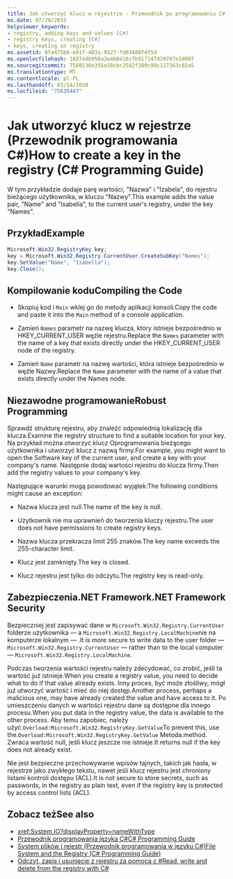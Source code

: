 ```yaml
---
title: Jak utworzyć klucz w rejestrze - Przewodnik po programowaniu C#
ms.date: 07/20/2015
helpviewer_keywords:
- registry, adding keys and values [C#]
- registry keys, creating [C#]
- keys, creating in registry
ms.assetid: 8fa475b0-e01f-483a-9327-fd03488fdf5d
ms.openlocfilehash: 16974db950a3a460416cfb917147439707e1d007
ms.sourcegitcommit: 7588136e355e10cbc2582f389c90c127363c02a5
ms.translationtype: MT
ms.contentlocale: pl-PL
ms.lasthandoff: 03/14/2020
ms.locfileid: "75635447"
---
```

# <a name="how-to-create-a-key-in-the-registry-c-programming-guide"></a><span data-ttu-id="0ff59-102">Jak utworzyć klucz w rejestrze (Przewodnik programowania C#)</span><span class="sxs-lookup"><span data-stu-id="0ff59-102">How to create a key in the registry (C# Programming Guide)</span></span>
<span data-ttu-id="0ff59-103">W tym przykładzie dodaje parę wartości, "Nazwa" i "Izabela", do rejestru bieżącego użytkownika, w kluczu "Nazwy".</span><span class="sxs-lookup"><span data-stu-id="0ff59-103">This example adds the value pair, "Name" and "Isabella", to the current user's registry, under the key "Names".</span></span>  
  
## <a name="example"></a><span data-ttu-id="0ff59-104">Przykład</span><span class="sxs-lookup"><span data-stu-id="0ff59-104">Example</span></span>  
  
```csharp  
Microsoft.Win32.RegistryKey key;  
key = Microsoft.Win32.Registry.CurrentUser.CreateSubKey("Names");  
key.SetValue("Name", "Isabella");  
key.Close();  
```  
  
## <a name="compiling-the-code"></a><span data-ttu-id="0ff59-105">Kompilowanie kodu</span><span class="sxs-lookup"><span data-stu-id="0ff59-105">Compiling the Code</span></span>  
  
- <span data-ttu-id="0ff59-106">Skopiuj kod i `Main` wklej go do metody aplikacji konsoli.</span><span class="sxs-lookup"><span data-stu-id="0ff59-106">Copy the code and paste it into the `Main` method of a console application.</span></span>  
  
- <span data-ttu-id="0ff59-107">Zamień `Names` parametr na nazwę klucza, który istnieje bezpośrednio w HKEY_CURRENT_USER węźle rejestru.</span><span class="sxs-lookup"><span data-stu-id="0ff59-107">Replace the `Names` parameter with the name of a key that exists directly under the HKEY_CURRENT_USER node of the registry.</span></span>  
  
- <span data-ttu-id="0ff59-108">Zamień `Name` parametr na nazwę wartości, która istnieje bezpośrednio w węźle Nazwy.</span><span class="sxs-lookup"><span data-stu-id="0ff59-108">Replace the `Name` parameter with the name of a value that exists directly under the Names node.</span></span>  
  
## <a name="robust-programming"></a><span data-ttu-id="0ff59-109">Niezawodne programowanie</span><span class="sxs-lookup"><span data-stu-id="0ff59-109">Robust Programming</span></span>  
 <span data-ttu-id="0ff59-110">Sprawdź strukturę rejestru, aby znaleźć odpowiednią lokalizację dla klucza.</span><span class="sxs-lookup"><span data-stu-id="0ff59-110">Examine the registry structure to find a suitable location for your key.</span></span> <span data-ttu-id="0ff59-111">Na przykład można otworzyć klucz Oprogramowania bieżącego użytkownika i utworzyć klucz z nazwą firmy.</span><span class="sxs-lookup"><span data-stu-id="0ff59-111">For example, you might want to open the Software key of the current user, and create a key with your company's name.</span></span> <span data-ttu-id="0ff59-112">Następnie dodaj wartości rejestru do klucza firmy.</span><span class="sxs-lookup"><span data-stu-id="0ff59-112">Then add the registry values to your company's key.</span></span>  
  
 <span data-ttu-id="0ff59-113">Następujące warunki mogą powodować wyjątek:</span><span class="sxs-lookup"><span data-stu-id="0ff59-113">The following conditions might cause an exception:</span></span>  
  
- <span data-ttu-id="0ff59-114">Nazwa klucza jest null.</span><span class="sxs-lookup"><span data-stu-id="0ff59-114">The name of the key is null.</span></span>  
  
- <span data-ttu-id="0ff59-115">Użytkownik nie ma uprawnień do tworzenia kluczy rejestru.</span><span class="sxs-lookup"><span data-stu-id="0ff59-115">The user does not have permissions to create registry keys.</span></span>  
  
- <span data-ttu-id="0ff59-116">Nazwa klucza przekracza limit 255 znaków.</span><span class="sxs-lookup"><span data-stu-id="0ff59-116">The key name exceeds the 255-character limit.</span></span>  
  
- <span data-ttu-id="0ff59-117">Klucz jest zamknięty.</span><span class="sxs-lookup"><span data-stu-id="0ff59-117">The key is closed.</span></span>  
  
- <span data-ttu-id="0ff59-118">Klucz rejestru jest tylko do odczytu.</span><span class="sxs-lookup"><span data-stu-id="0ff59-118">The registry key is read-only.</span></span>  
  
## <a name="net-framework-security"></a><span data-ttu-id="0ff59-119">Zabezpieczenia.NET Framework</span><span class="sxs-lookup"><span data-stu-id="0ff59-119">.NET Framework Security</span></span>  
 <span data-ttu-id="0ff59-120">Bezpieczniej jest zapisywać dane w `Microsoft.Win32.Registry.CurrentUser` folderze użytkownika — a `Microsoft.Win32.Registry.LocalMachine`nie na komputerze lokalnym — .</span><span class="sxs-lookup"><span data-stu-id="0ff59-120">It is more secure to write data to the user folder — `Microsoft.Win32.Registry.CurrentUser` — rather than to the local computer — `Microsoft.Win32.Registry.LocalMachine`.</span></span>  
  
 <span data-ttu-id="0ff59-121">Podczas tworzenia wartości rejestru należy zdecydować, co zrobić, jeśli ta wartość już istnieje.</span><span class="sxs-lookup"><span data-stu-id="0ff59-121">When you create a registry value, you need to decide what to do if that value already exists.</span></span> <span data-ttu-id="0ff59-122">Inny proces, być może złośliwy, mógł już utworzyć wartość i mieć do niej dostęp.</span><span class="sxs-lookup"><span data-stu-id="0ff59-122">Another process, perhaps a malicious one, may have already created the value and have access to it.</span></span> <span data-ttu-id="0ff59-123">Po umieszczeniu danych w wartości rejestru dane są dostępne dla innego procesu.</span><span class="sxs-lookup"><span data-stu-id="0ff59-123">When you put data in the registry value, the data is available to the other process.</span></span> <span data-ttu-id="0ff59-124">Aby temu zapobiec, należy użyć.`Overload:Microsoft.Win32.RegistryKey.GetValue`</span><span class="sxs-lookup"><span data-stu-id="0ff59-124">To prevent this, use the.`Overload:Microsoft.Win32.RegistryKey.GetValue`</span></span> <span data-ttu-id="0ff59-125">Metoda.</span><span class="sxs-lookup"><span data-stu-id="0ff59-125">method.</span></span> <span data-ttu-id="0ff59-126">Zwraca wartość null, jeśli klucz jeszcze nie istnieje.</span><span class="sxs-lookup"><span data-stu-id="0ff59-126">It returns null if the key does not already exist.</span></span>  
  
 <span data-ttu-id="0ff59-127">Nie jest bezpieczne przechowywanie wpisów tajnych, takich jak hasła, w rejestrze jako zwykłego tekstu, nawet jeśli klucz rejestru jest chroniony listami kontroli dostępu (ACL).</span><span class="sxs-lookup"><span data-stu-id="0ff59-127">It is not secure to store secrets, such as passwords, in the registry as plain text, even if the registry key is protected by access control lists (ACL).</span></span>  
  
## <a name="see-also"></a><span data-ttu-id="0ff59-128">Zobacz też</span><span class="sxs-lookup"><span data-stu-id="0ff59-128">See also</span></span>

- <xref:System.IO?displayProperty=nameWithType>
- [<span data-ttu-id="0ff59-129">Przewodnik programowania języka C#</span><span class="sxs-lookup"><span data-stu-id="0ff59-129">C# Programming Guide</span></span>](../index.md)
- [<span data-ttu-id="0ff59-130">System plików i rejestr (Przewodnik programowania w języku C#)</span><span class="sxs-lookup"><span data-stu-id="0ff59-130">File System and the Registry (C# Programming Guide)</span></span>](./index.md)
- [<span data-ttu-id="0ff59-131">Odczyt, zapis i usunięcie z rejestru za pomocą c #</span><span class="sxs-lookup"><span data-stu-id="0ff59-131">Read, write and delete from the registry with C#</span></span>](https://www.codeproject.com/Articles/3389/Read-write-and-delete-from-registry-with-C)
